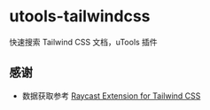 # utools-tailwindcss

快速搜索 Tailwind CSS 文档，uTools 插件

## 感谢

- 数据获取参考 [Raycast Extension for Tailwind CSS](https://github.com/raycast/extensions/tree/b3d2a13eae75cb5bf9b18b23b32fbf33d737097d/extensions/tailwindcss/)
